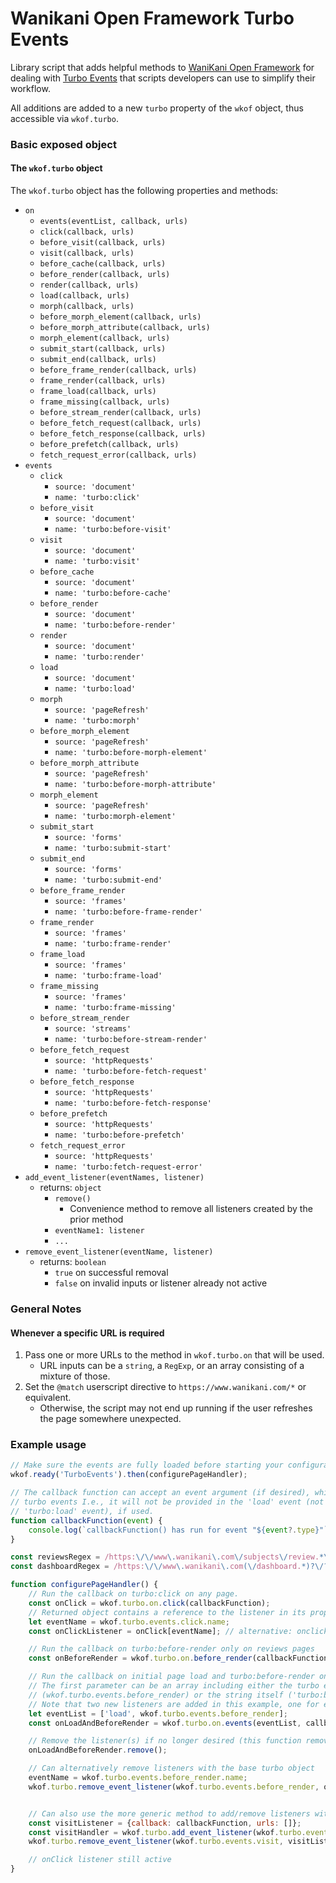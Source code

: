 # Wanikani Open Framework Turbo Events

Library script that adds helpful methods to [WaniKani Open Framework](https://community.wanikani.com/t/wanikani-open-framework-developer-thread/22231) for dealing with [Turbo Events](https://turbo.hotwired.dev/reference/events) that scripts developers can use to simplify their workflow.

All additions are added to a new `turbo` property of the `wkof` object, thus accessible via `wkof.turbo`.

### Basic exposed object

#### The `wkof.turbo` object
The `wkof.turbo` object has the following properties and methods:
- `on`
  - `events(eventList, callback, urls)`
  - `click(callback, urls)`
  - `before_visit(callback, urls)`
  - `visit(callback, urls)`
  - `before_cache(callback, urls)`
  - `before_render(callback, urls)`
  - `render(callback, urls)`
  - `load(callback, urls)`
  - `morph(callback, urls)`
  - `before_morph_element(callback, urls)`
  - `before_morph_attribute(callback, urls)`
  - `morph_element(callback, urls)`
  - `submit_start(callback, urls)`
  - `submit_end(callback, urls)`
  - `before_frame_render(callback, urls)`
  - `frame_render(callback, urls)`
  - `frame_load(callback, urls)`
  - `frame_missing(callback, urls)`
  - `before_stream_render(callback, urls)`
  - `before_fetch_request(callback, urls)`
  - `before_fetch_response(callback, urls)`
  - `before_prefetch(callback, urls)`
  - `fetch_request_error(callback, urls)`
- `events`
  - `click`
    - `source: 'document'`
    - `name: 'turbo:click'`
  - `before_visit`
    - `source: 'document'`
    - `name: 'turbo:before-visit'`
  - `visit`
    - `source: 'document'`
    - `name: 'turbo:visit'`
  - `before_cache`
    - `source: 'document'`
    - `name: 'turbo:before-cache'`
  - `before_render`
    - `source: 'document'`
    - `name: 'turbo:before-render'`
  - `render`
    - `source: 'document'`
    - `name: 'turbo:render'`
  - `load`
    - `source: 'document'`
    - `name: 'turbo:load'`
  - `morph`
    - `source: 'pageRefresh'`
    - `name: 'turbo:morph'`
  - `before_morph_element`
    - `source: 'pageRefresh'`
    - `name: 'turbo:before-morph-element'`
  - `before_morph_attribute`
    - `source: 'pageRefresh'`
    - `name: 'turbo:before-morph-attribute'`
  - `morph_element`
    - `source: 'pageRefresh'`
    - `name: 'turbo:morph-element'`
  - `submit_start`
    - `source: 'forms'`
    - `name: 'turbo:submit-start'`
  - `submit_end`
    - `source: 'forms'`
    - `name: 'turbo:submit-end'`
  - `before_frame_render`
    - `source: 'frames'`
    - `name: 'turbo:before-frame-render'`
  - `frame_render`
    - `source: 'frames'`
    - `name: 'turbo:frame-render'`
  - `frame_load`
    - `source: 'frames'`
    - `name: 'turbo:frame-load'`
  - `frame_missing`
    - `source: 'frames'`
    - `name: 'turbo:frame-missing'`
  - `before_stream_render`
    - `source: 'streams'`
    - `name: 'turbo:before-stream-render'`
  - `before_fetch_request`
    - `source: 'httpRequests'`
    - `name: 'turbo:before-fetch-request'`
  - `before_fetch_response`
    - `source: 'httpRequests'`
    - `name: 'turbo:before-fetch-response'`
  - `before_prefetch`
    - `source: 'httpRequests'`
    - `name: 'turbo:before-prefetch'`
  - `fetch_request_error`
    - `source: 'httpRequests'`
    - `name: 'turbo:fetch-request-error'`
- `add_event_listener(eventNames, listener)`
  - returns: `object`
    - `remove()`
      - Convenience method to remove all listeners created by the prior method
    - `eventName1: listener`
    - `...`
- `remove_event_listener(eventName, listener)`
  - returns: `boolean`
    - `true` on successful removal
    - `false` on invalid inputs or listener already not active

### General Notes

#### Whenever a specific URL is required
1. Pass one or more URLs to the method in `wkof.turbo.on` that will be used. 
   - URL inputs can be a `string`, a `RegExp`, or an array consisting of a mixture of those.
2. Set the `@match` userscript directive to `https://www.wanikani.com/*` or equivalent.
   - Otherwise, the script may not end up running if the user refreshes the page somewhere unexpected.

### Example usage

```javascript
// Make sure the events are fully loaded before starting your configuration.
wkof.ready('TurboEvents').then(configurePageHandler);

// The callback function can accept an event argument (if desired), which will be provided in all
// turbo events I.e., it will not be provided in the 'load' event (not to be confused with the 
// 'turbo:load' event), if used.
function callbackFunction(event) {
    console.log(`callbackFunction() has run for event "${event?.type}"`);
}

const reviewsRegex = /https:\/\/www\.wanikani\.com\/subjects\/review.*\/?$/;
const dashboardRegex = /https:\/\/www\.wanikani\.com(\/dashboard.*)?\/?$/;

function configurePageHandler() {
    // Run the callback on turbo:click on any page.
    const onClick = wkof.turbo.on.click(callbackFunction);
    // Returned object contains a reference to the listener in its property named after the event.
    let eventName = wkof.turbo.events.click.name;
    const onClickListener = onClick[eventName]; // alternative: onclick['turbo:click']

    // Run the callback on turbo:before-render only on reviews pages
    const onBeforeRender = wkof.turbo.on.before_render(callbackFunction, [reviewsRegex]);

    // Run the callback on initial page load and turbo:before-render only on the dashboard.
    // The first parameter can be an array including either the turbo event object that is provided
    // (wkof.turbo.events.before_render) or the string itself ('turbo:before-render').
    // Note that two new listeners are added in this example, one for each event.
    let eventList = ['load', wkof.turbo.events.before_render];
    const onLoadAndBeforeRender = wkof.turbo.on.events(eventList, callbackFunction, [dashboardRegex]);

    // Remove the listener(s) if no longer desired (this function removes both listeners).
    onLoadAndBeforeRender.remove();

    // Can alternatively remove listeners with the base turbo object
    eventName = wkof.turbo.events.before_render.name;
    wkof.turbo.remove_event_listener(wkof.turbo.events.before_render, onBeforeRender[eventName]);


    // Can also use the more generic method to add/remove listeners with more fine-tuned control
    const visitListener = {callback: callbackFunction, urls: []};
    const visitHandler = wkof.turbo.add_event_listener(wkof.turbo.events.visit, visitListener)
    wkof.turbo.remove_event_listener(wkof.turbo.events.visit, visitListener);

    // onClick listener still active
}
```
